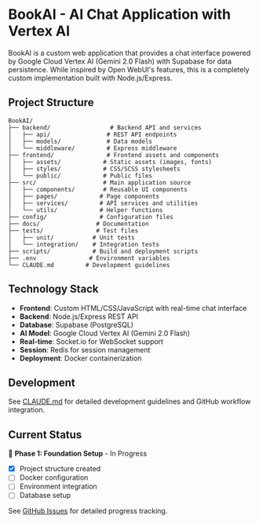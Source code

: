 # BookAI - AI Chat Application with Vertex AI

BookAI is a custom web application that provides a chat interface powered by Google Cloud Vertex AI (Gemini 2.0 Flash) with Supabase for data persistence. While inspired by Open WebUI's features, this is a completely custom implementation built with Node.js/Express.

## Project Structure

```
BookAI/
├── backend/                 # Backend API and services
│   ├── api/                # REST API endpoints
│   ├── models/             # Data models
│   └── middleware/         # Express middleware
├── frontend/               # Frontend assets and components
│   ├── assets/            # Static assets (images, fonts)
│   ├── styles/            # CSS/SCSS stylesheets
│   └── public/            # Public files
├── src/                   # Main application source
│   ├── components/        # Reusable UI components
│   ├── pages/            # Page components
│   ├── services/         # API services and utilities
│   └── utils/            # Helper functions
├── config/               # Configuration files
├── docs/                # Documentation
├── tests/               # Test files
│   ├── unit/           # Unit tests
│   └── integration/    # Integration tests
├── scripts/            # Build and deployment scripts
├── .env               # Environment variables
└── CLAUDE.md         # Development guidelines
```

## Technology Stack

- **Frontend**: Custom HTML/CSS/JavaScript with real-time chat interface
- **Backend**: Node.js/Express REST API
- **Database**: Supabase (PostgreSQL) 
- **AI Model**: Google Cloud Vertex AI (Gemini 2.0 Flash)
- **Real-time**: Socket.io for WebSocket support
- **Session**: Redis for session management
- **Deployment**: Docker containerization

## Development

See [CLAUDE.md](./CLAUDE.md) for detailed development guidelines and GitHub workflow integration.

## Current Status

🚧 **Phase 1: Foundation Setup** - In Progress
- [x] Project structure created
- [ ] Docker configuration
- [ ] Environment integration
- [ ] Database setup

See [GitHub Issues](https://github.com/hoangvu71/BookAI/issues) for detailed progress tracking.